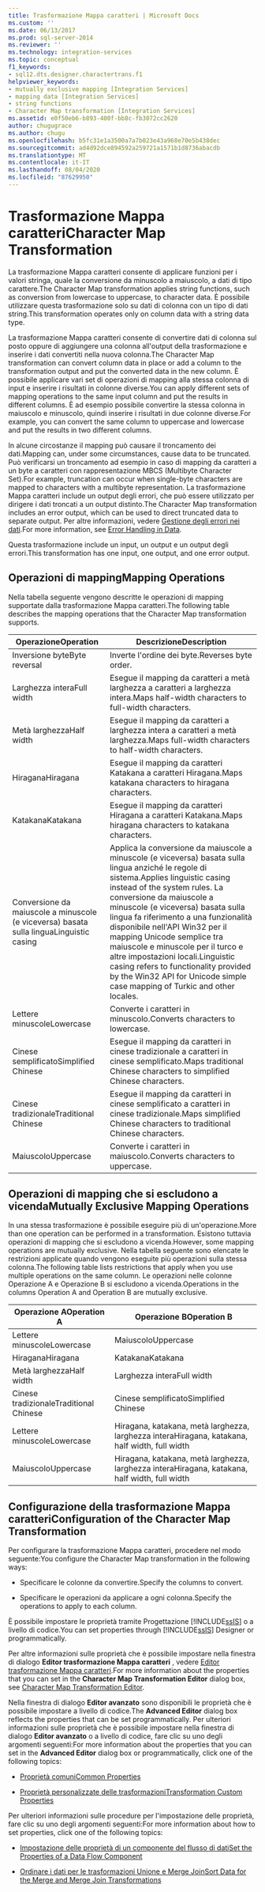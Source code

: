 ```yaml
---
title: Trasformazione Mappa caratteri | Microsoft Docs
ms.custom: ''
ms.date: 06/13/2017
ms.prod: sql-server-2014
ms.reviewer: ''
ms.technology: integration-services
ms.topic: conceptual
f1_keywords:
- sql12.dts.designer.charactertrans.f1
helpviewer_keywords:
- mutually exclusive mapping [Integration Services]
- mapping data [Integration Services]
- string functions
- Character Map transformation [Integration Services]
ms.assetid: e0f50eb6-b893-400f-bb8c-fb3072cc2620
author: chugugrace
ms.author: chugu
ms.openlocfilehash: b5fc31e1a3500a7a7b023e43a968e70e5b438dec
ms.sourcegitcommit: ad4d92dce894592a259721a1571b1d8736abacdb
ms.translationtype: MT
ms.contentlocale: it-IT
ms.lasthandoff: 08/04/2020
ms.locfileid: "87629950"
---
```

# <a name="character-map-transformation"></a><span data-ttu-id="3e3b4-102">Trasformazione Mappa caratteri</span><span class="sxs-lookup"><span data-stu-id="3e3b4-102">Character Map Transformation</span></span>
  <span data-ttu-id="3e3b4-103">La trasformazione Mappa caratteri consente di applicare funzioni per i valori stringa, quale la conversione da minuscolo a maiuscolo, a dati di tipo carattere.</span><span class="sxs-lookup"><span data-stu-id="3e3b4-103">The Character Map transformation applies string functions, such as conversion from lowercase to uppercase, to character data.</span></span> <span data-ttu-id="3e3b4-104">È possibile utilizzare questa trasformazione solo su dati di colonna con un tipo di dati string.</span><span class="sxs-lookup"><span data-stu-id="3e3b4-104">This transformation operates only on column data with a string data type.</span></span>  
  
 <span data-ttu-id="3e3b4-105">La trasformazione Mappa caratteri consente di convertire dati di colonna sul posto oppure di aggiungere una colonna all'output della trasformazione e inserire i dati convertiti nella nuova colonna.</span><span class="sxs-lookup"><span data-stu-id="3e3b4-105">The Character Map transformation can convert column data in place or add a column to the transformation output and put the converted data in the new column.</span></span> <span data-ttu-id="3e3b4-106">È possibile applicare vari set di operazioni di mapping alla stessa colonna di input e inserire i risultati in colonne diverse.</span><span class="sxs-lookup"><span data-stu-id="3e3b4-106">You can apply different sets of mapping operations to the same input column and put the results in different columns.</span></span> <span data-ttu-id="3e3b4-107">È ad esempio possibile convertire la stessa colonna in maiuscolo e minuscolo, quindi inserire i risultati in due colonne diverse.</span><span class="sxs-lookup"><span data-stu-id="3e3b4-107">For example, you can convert the same column to uppercase and lowercase and put the results in two different columns.</span></span>  
  
 <span data-ttu-id="3e3b4-108">In alcune circostanze il mapping può causare il troncamento dei dati.</span><span class="sxs-lookup"><span data-stu-id="3e3b4-108">Mapping can, under some circumstances, cause data to be truncated.</span></span> <span data-ttu-id="3e3b4-109">Può verificarsi un troncamento ad esempio in caso di mapping da caratteri a un byte a caratteri con rappresentazione MBCS (Multibyte Character Set).</span><span class="sxs-lookup"><span data-stu-id="3e3b4-109">For example, truncation can occur when single-byte characters are mapped to characters with a multibyte representation.</span></span> <span data-ttu-id="3e3b4-110">La trasformazione Mappa caratteri include un output degli errori, che può essere utilizzato per dirigere i dati troncati a un output distinto.</span><span class="sxs-lookup"><span data-stu-id="3e3b4-110">The Character Map transformation includes an error output, which can be used to direct truncated data to separate output.</span></span> <span data-ttu-id="3e3b4-111">Per altre informazioni, vedere [Gestione degli errori nei dati](../error-handling-in-data.md).</span><span class="sxs-lookup"><span data-stu-id="3e3b4-111">For more information, see [Error Handling in Data](../error-handling-in-data.md).</span></span>  
  
 <span data-ttu-id="3e3b4-112">Questa trasformazione include un input, un output e un output degli errori.</span><span class="sxs-lookup"><span data-stu-id="3e3b4-112">This transformation has one input, one output, and one error output.</span></span>  
  
## <a name="mapping-operations"></a><span data-ttu-id="3e3b4-113">Operazioni di mapping</span><span class="sxs-lookup"><span data-stu-id="3e3b4-113">Mapping Operations</span></span>  
 <span data-ttu-id="3e3b4-114">Nella tabella seguente vengono descritte le operazioni di mapping supportate dalla trasformazione Mappa caratteri.</span><span class="sxs-lookup"><span data-stu-id="3e3b4-114">The following table describes the mapping operations that the Character Map transformation supports.</span></span>  
  
|<span data-ttu-id="3e3b4-115">Operazione</span><span class="sxs-lookup"><span data-stu-id="3e3b4-115">Operation</span></span>|<span data-ttu-id="3e3b4-116">Descrizione</span><span class="sxs-lookup"><span data-stu-id="3e3b4-116">Description</span></span>|  
|---------------|-----------------|  
|<span data-ttu-id="3e3b4-117">Inversione byte</span><span class="sxs-lookup"><span data-stu-id="3e3b4-117">Byte reversal</span></span>|<span data-ttu-id="3e3b4-118">Inverte l'ordine dei byte.</span><span class="sxs-lookup"><span data-stu-id="3e3b4-118">Reverses byte order.</span></span>|  
|<span data-ttu-id="3e3b4-119">Larghezza intera</span><span class="sxs-lookup"><span data-stu-id="3e3b4-119">Full width</span></span>|<span data-ttu-id="3e3b4-120">Esegue il mapping da caratteri a metà larghezza a caratteri a larghezza intera.</span><span class="sxs-lookup"><span data-stu-id="3e3b4-120">Maps half-width characters to full-width characters.</span></span>|  
|<span data-ttu-id="3e3b4-121">Metà larghezza</span><span class="sxs-lookup"><span data-stu-id="3e3b4-121">Half width</span></span>|<span data-ttu-id="3e3b4-122">Esegue il mapping da caratteri a larghezza intera a caratteri a metà larghezza.</span><span class="sxs-lookup"><span data-stu-id="3e3b4-122">Maps full-width characters to half-width characters.</span></span>|  
|<span data-ttu-id="3e3b4-123">Hiragana</span><span class="sxs-lookup"><span data-stu-id="3e3b4-123">Hiragana</span></span>|<span data-ttu-id="3e3b4-124">Esegue il mapping da caratteri Katakana a caratteri Hiragana.</span><span class="sxs-lookup"><span data-stu-id="3e3b4-124">Maps katakana characters to hiragana characters.</span></span>|  
|<span data-ttu-id="3e3b4-125">Katakana</span><span class="sxs-lookup"><span data-stu-id="3e3b4-125">Katakana</span></span>|<span data-ttu-id="3e3b4-126">Esegue il mapping da caratteri Hiragana a caratteri Katakana.</span><span class="sxs-lookup"><span data-stu-id="3e3b4-126">Maps hiragana characters to katakana characters.</span></span>|  
|<span data-ttu-id="3e3b4-127">Conversione da maiuscole a minuscole (e viceversa) basata sulla lingua</span><span class="sxs-lookup"><span data-stu-id="3e3b4-127">Linguistic casing</span></span>|<span data-ttu-id="3e3b4-128">Applica la conversione da maiuscole a minuscole (e viceversa) basata sulla lingua anziché le regole di sistema.</span><span class="sxs-lookup"><span data-stu-id="3e3b4-128">Applies linguistic casing instead of the system rules.</span></span> <span data-ttu-id="3e3b4-129">La conversione da maiuscole a minuscole (e viceversa) basata sulla lingua fa riferimento a una funzionalità disponibile nell'API Win32 per il mapping Unicode semplice tra maiuscole e minuscole per il turco e altre impostazioni locali.</span><span class="sxs-lookup"><span data-stu-id="3e3b4-129">Linguistic casing refers to functionality provided by the Win32 API for Unicode simple case mapping of Turkic and other locales.</span></span>|  
|<span data-ttu-id="3e3b4-130">Lettere minuscole</span><span class="sxs-lookup"><span data-stu-id="3e3b4-130">Lowercase</span></span>|<span data-ttu-id="3e3b4-131">Converte i caratteri in minuscolo.</span><span class="sxs-lookup"><span data-stu-id="3e3b4-131">Converts characters to lowercase.</span></span>|  
|<span data-ttu-id="3e3b4-132">Cinese semplificato</span><span class="sxs-lookup"><span data-stu-id="3e3b4-132">Simplified Chinese</span></span>|<span data-ttu-id="3e3b4-133">Esegue il mapping da caratteri in cinese tradizionale a caratteri in cinese semplificato.</span><span class="sxs-lookup"><span data-stu-id="3e3b4-133">Maps traditional Chinese characters to simplified Chinese characters.</span></span>|  
|<span data-ttu-id="3e3b4-134">Cinese tradizionale</span><span class="sxs-lookup"><span data-stu-id="3e3b4-134">Traditional Chinese</span></span>|<span data-ttu-id="3e3b4-135">Esegue il mapping da caratteri in cinese semplificato a caratteri in cinese tradizionale.</span><span class="sxs-lookup"><span data-stu-id="3e3b4-135">Maps simplified Chinese characters to traditional Chinese characters.</span></span>|  
|<span data-ttu-id="3e3b4-136">Maiuscolo</span><span class="sxs-lookup"><span data-stu-id="3e3b4-136">Uppercase</span></span>|<span data-ttu-id="3e3b4-137">Converte i caratteri in maiuscolo.</span><span class="sxs-lookup"><span data-stu-id="3e3b4-137">Converts characters to uppercase.</span></span>|  
  
## <a name="mutually-exclusive-mapping-operations"></a><span data-ttu-id="3e3b4-138">Operazioni di mapping che si escludono a vicenda</span><span class="sxs-lookup"><span data-stu-id="3e3b4-138">Mutually Exclusive Mapping Operations</span></span>  
 <span data-ttu-id="3e3b4-139">In una stessa trasformazione è possibile eseguire più di un'operazione.</span><span class="sxs-lookup"><span data-stu-id="3e3b4-139">More than one operation can be performed in a transformation.</span></span> <span data-ttu-id="3e3b4-140">Esistono tuttavia operazioni di mapping che si escludono a vicenda.</span><span class="sxs-lookup"><span data-stu-id="3e3b4-140">However, some mapping operations are mutually exclusive.</span></span> <span data-ttu-id="3e3b4-141">Nella tabella seguente sono elencate le restrizioni applicate quando vengono eseguite più operazioni sulla stessa colonna.</span><span class="sxs-lookup"><span data-stu-id="3e3b4-141">The following table lists restrictions that apply when you use multiple operations on the same column.</span></span> <span data-ttu-id="3e3b4-142">Le operazioni nelle colonne Operazione A e Operazione B si escludono a vicenda.</span><span class="sxs-lookup"><span data-stu-id="3e3b4-142">Operations in the columns Operation A and Operation B are mutually exclusive.</span></span>  
  
|<span data-ttu-id="3e3b4-143">Operazione A</span><span class="sxs-lookup"><span data-stu-id="3e3b4-143">Operation A</span></span>|<span data-ttu-id="3e3b4-144">Operazione B</span><span class="sxs-lookup"><span data-stu-id="3e3b4-144">Operation B</span></span>|  
|-----------------|-----------------|  
|<span data-ttu-id="3e3b4-145">Lettere minuscole</span><span class="sxs-lookup"><span data-stu-id="3e3b4-145">Lowercase</span></span>|<span data-ttu-id="3e3b4-146">Maiuscolo</span><span class="sxs-lookup"><span data-stu-id="3e3b4-146">Uppercase</span></span>|  
|<span data-ttu-id="3e3b4-147">Hiragana</span><span class="sxs-lookup"><span data-stu-id="3e3b4-147">Hiragana</span></span>|<span data-ttu-id="3e3b4-148">Katakana</span><span class="sxs-lookup"><span data-stu-id="3e3b4-148">Katakana</span></span>|  
|<span data-ttu-id="3e3b4-149">Metà larghezza</span><span class="sxs-lookup"><span data-stu-id="3e3b4-149">Half width</span></span>|<span data-ttu-id="3e3b4-150">Larghezza intera</span><span class="sxs-lookup"><span data-stu-id="3e3b4-150">Full width</span></span>|  
|<span data-ttu-id="3e3b4-151">Cinese tradizionale</span><span class="sxs-lookup"><span data-stu-id="3e3b4-151">Traditional Chinese</span></span>|<span data-ttu-id="3e3b4-152">Cinese semplificato</span><span class="sxs-lookup"><span data-stu-id="3e3b4-152">Simplified Chinese</span></span>|  
|<span data-ttu-id="3e3b4-153">Lettere minuscole</span><span class="sxs-lookup"><span data-stu-id="3e3b4-153">Lowercase</span></span>|<span data-ttu-id="3e3b4-154">Hiragana, katakana, metà larghezza, larghezza intera</span><span class="sxs-lookup"><span data-stu-id="3e3b4-154">Hiragana, katakana, half width, full width</span></span>|  
|<span data-ttu-id="3e3b4-155">Maiuscolo</span><span class="sxs-lookup"><span data-stu-id="3e3b4-155">Uppercase</span></span>|<span data-ttu-id="3e3b4-156">Hiragana, katakana, metà larghezza, larghezza intera</span><span class="sxs-lookup"><span data-stu-id="3e3b4-156">Hiragana, katakana, half width, full width</span></span>|  
  
## <a name="configuration-of-the-character-map-transformation"></a><span data-ttu-id="3e3b4-157">Configurazione della trasformazione Mappa caratteri</span><span class="sxs-lookup"><span data-stu-id="3e3b4-157">Configuration of the Character Map Transformation</span></span>  
 <span data-ttu-id="3e3b4-158">Per configurare la trasformazione Mappa caratteri, procedere nel modo seguente:</span><span class="sxs-lookup"><span data-stu-id="3e3b4-158">You configure the Character Map transformation in the following ways:</span></span>  
  
-   <span data-ttu-id="3e3b4-159">Specificare le colonne da convertire.</span><span class="sxs-lookup"><span data-stu-id="3e3b4-159">Specify the columns to convert.</span></span>  
  
-   <span data-ttu-id="3e3b4-160">Specificare le operazioni da applicare a ogni colonna.</span><span class="sxs-lookup"><span data-stu-id="3e3b4-160">Specify the operations to apply to each column.</span></span>  
  
 <span data-ttu-id="3e3b4-161">È possibile impostare le proprietà tramite Progettazione [!INCLUDE[ssIS](../../../includes/ssis-md.md)] o a livello di codice.</span><span class="sxs-lookup"><span data-stu-id="3e3b4-161">You can set properties through [!INCLUDE[ssIS](../../../includes/ssis-md.md)] Designer or programmatically.</span></span>  
  
 <span data-ttu-id="3e3b4-162">Per altre informazioni sulle proprietà che è possibile impostare nella finestra di dialogo **Editor trasformazione Mappa caratteri** , vedere [Editor trasformazione Mappa caratteri](../../character-map-transformation-editor.md).</span><span class="sxs-lookup"><span data-stu-id="3e3b4-162">For more information about the properties that you can set in the **Character Map Transformation Editor** dialog box, see [Character Map Transformation Editor](../../character-map-transformation-editor.md).</span></span>  
  
 <span data-ttu-id="3e3b4-163">Nella finestra di dialogo **Editor avanzato** sono disponibili le proprietà che è possibile impostare a livello di codice.</span><span class="sxs-lookup"><span data-stu-id="3e3b4-163">The **Advanced Editor** dialog box reflects the properties that can be set programmatically.</span></span> <span data-ttu-id="3e3b4-164">Per ulteriori informazioni sulle proprietà che è possibile impostare nella finestra di dialogo **Editor avanzato** o a livello di codice, fare clic su uno degli argomenti seguenti:</span><span class="sxs-lookup"><span data-stu-id="3e3b4-164">For more information about the properties that you can set in the **Advanced Editor** dialog box or programmatically, click one of the following topics:</span></span>  
  
-   [<span data-ttu-id="3e3b4-165">Proprietà comuni</span><span class="sxs-lookup"><span data-stu-id="3e3b4-165">Common Properties</span></span>](../../common-properties.md)  
  
-   [<span data-ttu-id="3e3b4-166">Proprietà personalizzate delle trasformazioni</span><span class="sxs-lookup"><span data-stu-id="3e3b4-166">Transformation Custom Properties</span></span>](transformation-custom-properties.md)  
  
 <span data-ttu-id="3e3b4-167">Per ulteriori informazioni sulle procedure per l'impostazione delle proprietà, fare clic su uno degli argomenti seguenti:</span><span class="sxs-lookup"><span data-stu-id="3e3b4-167">For more information about how to set properties, click one of the following topics:</span></span>  
  
-   [<span data-ttu-id="3e3b4-168">Impostazione delle proprietà di un componente del flusso di dati</span><span class="sxs-lookup"><span data-stu-id="3e3b4-168">Set the Properties of a Data Flow Component</span></span>](../set-the-properties-of-a-data-flow-component.md)  
  
-   [<span data-ttu-id="3e3b4-169">Ordinare i dati per le trasformazioni Unione e Merge Join</span><span class="sxs-lookup"><span data-stu-id="3e3b4-169">Sort Data for the Merge and Merge Join Transformations</span></span>](sort-data-for-the-merge-and-merge-join-transformations.md)  
  
  
